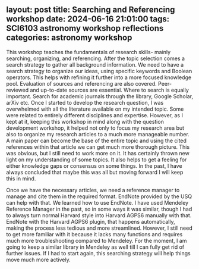 layout: post
title: Searching and Referencing workshop
date: 2024-06-16 21:01:00
tags: SCI6103 astronomy workshop reflections
categories: astronomy workshop
---
This workshop teaches the fundamentals of research skills- mainly searching, organizing, and referencing. After the topic selection comes a search strategy to gather all background information. We need to have a search strategy to organize our ideas, using specific keywords and Boolean operators. This helps with refining it further into a more focused knowledge pool. Evaluation of sources and referencing are also covered. Peer-reviewed and up-to-date sources are essential. Where to search is equally important. Search for academic journals through the library, Google Scholar, arXiv etc. Once I started to develop the research question, I was overwhelmed with all the literature available on my intended topic. Some were related to entirely different disciplines and expertise. However, as I kept at it, keeping this workshop in mind along with the question development workshop, it helped not only to focus my research area but also to organize my research articles to a much more manageable number. A main paper can become the base of the entire topic and using the cited references within that article we can get much more thorough picture. This was obvious, but I still need to work more on it. It has certainly thrown new light on my understanding of some topics. It also helps to get a feeling for either knowledge gaps or consensus on some things. In the past, I have always concluded that maybe this was all but moving forward I will keep this in mind.

Once we have the necessary articles, we need a reference manager to manage and cite them in the required format. EndNote provided by the USQ can help with that. We learned how to use EndNote. I have used Mendeley Reference Manager in the past, so in some ways it was similar, though I had to always turn normal Harvard style into Harvard AGPS6 manually with that. EndNote with the Harvard AGPS6 plugin, that happens automatically, making the process less tedious and more streamlined. However, I still need to get more familiar with it because it lacks many functions and requires much more troubleshooting compared to Mendeley. For the moment, I am going to keep a similar library in Mendeley as well till I can fully get rid of further issues. If I had to start again, this searching strategy will help things move much more actively.